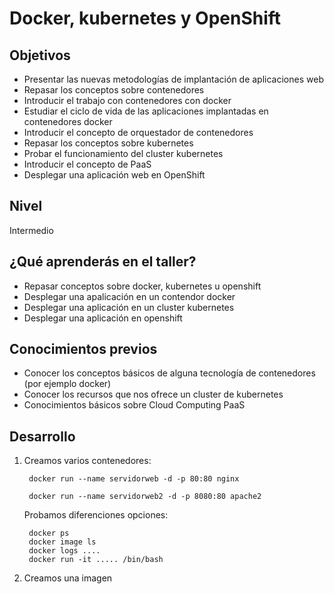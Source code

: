 # Docker, kubernetes y OpenShift

## Objetivos

* Presentar las nuevas metodologías de implantación de aplicaciones web 
* Repasar los conceptos sobre contenedores
* Introducir el trabajo con contenedores con docker
* Estudiar el ciclo de vida de las aplicaciones implantadas en contenedores docker
* Introducir el concepto de orquestador de contenedores
* Repasar los conceptos sobre kubernetes
* Probar el funcionamiento del cluster kubernetes
* Introducir el concepto de PaaS
* Desplegar una aplicación web en OpenShift

## Nivel

Intermedio

## ¿Qué aprenderás en el taller?

* Repasar conceptos sobre docker, kubernetes u openshift
* Desplegar una apalicación en un contendor docker
* Desplegar una aplicación en un cluster kubernetes
* Desplegar una aplicación en openshift

## Conocimientos previos

* Conocer los conceptos básicos de alguna tecnología de contenedores (por ejemplo docker)
* Conocer los recursos que nos ofrece un cluster de kubernetes
* Conocimientos básicos sobre Cloud Computing PaaS

## Desarrollo

1. Creamos varios contenedores:
        
        docker run --name servidorweb -d -p 80:80 nginx

        docker run --name servidorweb2 -d -p 8080:80 apache2

    Probamos diferenciones opciones: 

        docker ps
        docker image ls
        docker logs ....
        docker run -it ..... /bin/bash

2. Creamos una imagen
